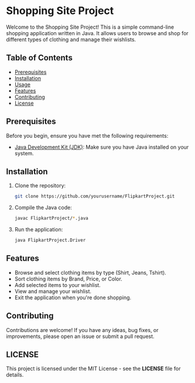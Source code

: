 # Shopping Site Project

Welcome to the Shopping Site  Project! This is a simple command-line shopping application written in Java. It allows users to browse and shop for different types of clothing and manage their wishlists.

## Table of Contents

- [Prerequisites](#prerequisites)
- [Installation](#installation)
- [Usage](#usage)
- [Features](#features)
- [Contributing](#contributing)
- [License](#license)

## Prerequisites

Before you begin, ensure you have met the following requirements:

- [Java Development Kit (JDK)](https://www.oracle.com/java/technologies/javase-downloads.html): Make sure you have Java installed on your system.

## Installation

1. Clone the repository:

   ```sh
   git clone https://github.com/yourusername/FlipkartProject.git

2. Compile the Java code:
   ```sh
   javac FlipkartProject/*.java

3. Run the application:
   ```sh
   java FlipkartProject.Driver

## Features
- Browse and select clothing items by type (Shirt, Jeans, Tshirt).
- Sort clothing items by Brand, Price, or Color.
- Add selected items to your wishlist.
- View and manage your wishlist.
- Exit the application when you're done shopping.

## Contributing
Contributions are welcome! If you have any ideas, bug fixes, or improvements, please open an issue or submit a pull request.

## LICENSE
This project is licensed under the MIT License - see the **LICENSE** file for details.
